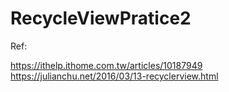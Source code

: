 # RecycleViewPratice2


Ref:

https://ithelp.ithome.com.tw/articles/10187949
https://julianchu.net/2016/03/13-recyclerview.html
